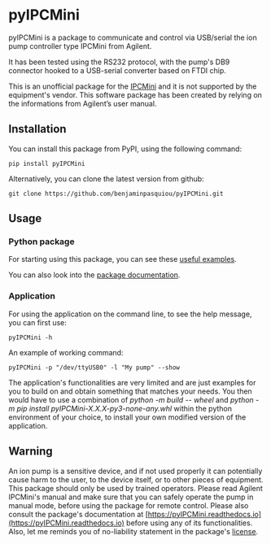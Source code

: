# pyIPCMini

pyIPCMini is a package to communicate and control via USB/serial the ion pump controller type IPCMini from Agilent.

It has been tested using the RS232 protocol, with the pump's DB9 connector hooked to a USB-serial converter based on FTDI chip.

This is an unofficial package for the [IPCMini](https://www.agilent.com/en/product/vacuum-technologies/ion-pumps-controllers/ion-pump-controllers/ipcmini-ion-pump-controller) and it is not supported by the equipment's vendor. This software package has been created by relying on the informations from Agilent’s user manual.

## Installation

You can install this package from PyPI, using the following command:

    pip install pyIPCMini

Alternatively, you can clone the latest version from github:

    git clone https://github.com/benjaminpasquiou/pyIPCMini.git


## Usage

### Python package

For starting using this package, you can see these [useful examples](./notebooks/Examples.ipynb).

You can also look into the [package documentation](https://pyIPCMini.readthedocs.io).

### Application

For using the application on the command line, to see the help message, you can first use:

    pyIPCMini -h

An example of working command:

    pyIPCMini -p "/dev/ttyUSB0" -l "My pump" --show

The application's functionalities are very limited and are just examples for you to build on and obtain something that matches your needs.
You then would have to use a combination of *python -m build -- wheel* and *python -m pip install pyIPCMini-X.X.X-py3-none-any.whl* within the python environment of your choice, to install your own modified version of the application.

## Warning

An ion pump is a sensitive device, and if not used properly it can potentially cause harm to the user, to the device itself, or to other pieces of equipment. This package should only be used by trained operators. Please read Agilent IPCMini's manual and make sure that you can safely operate the pump in manual mode, before using the package for remote control. Please also consult the package's documentation at [https://pyIPCMini.readthedocs.io](https://pyIPCMini.readthedocs.io) before using any of its functionalities. Also, let me reminds you of no-liability statement in the package's [license](./LICENSE).
